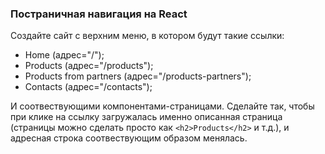 ### Постраничная навигация на React

Создайте сайт с верхним меню, в котором будут такие ссылки:
- Home (адрес="/");
- Products (адрес="/products");
- Products from partners (адрес="/products-partners");
- Contacts (адрес="/contacts");

И соотвествующими компонентами-страницами. Сделайте так, чтобы при клике на ссылку загружалась именно описанная страница  (страницы можно сделать просто как `<h2>Products</h2>` и т.д.), и адресная строка соотвествующим образом менялась.